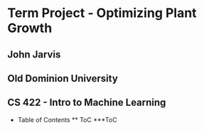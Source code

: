 # Term Project - Optimizing Plant Growth
## John Jarvis
## Old Dominion University
## CS 422 - Intro to Machine Learning

* Table of Contents
** ToC
***ToC
